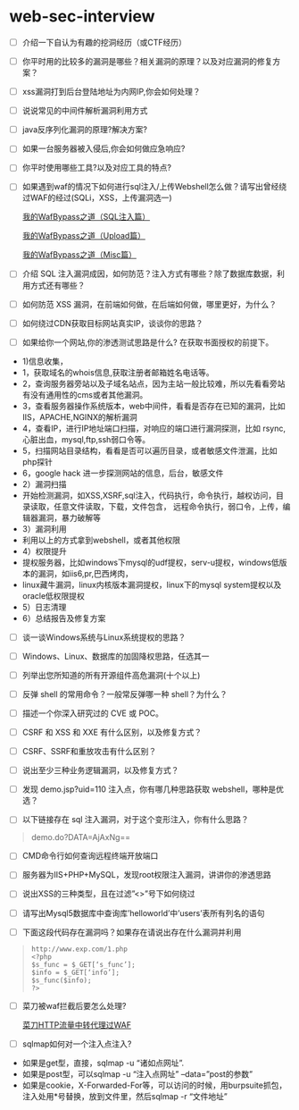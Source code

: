  # web-sec-interview
 - [ ] 介绍一下自认为有趣的挖洞经历（或CTF经历）
 
 - [ ] 你平时用的比较多的漏洞是哪些？相关漏洞的原理？以及对应漏洞的修复方案？
 
 - [ ] xss漏洞打到后台登陆地址为内网IP,你会如何处理？
 
 - [ ] 说说常见的中间件解析漏洞利用方式  
 
 - [ ] java反序列化漏洞的原理?解决方案?
 
 - [ ] 如果一台服务器被入侵后,你会如何做应急响应?
 
 - [ ] 你平时使用哪些工具?以及对应工具的特点?
 
 - [ ] 如果遇到waf的情况下如何进行sql注入/上传Webshell怎么做？请写出曾经绕过WAF的经过(SQLi，XSS，上传漏洞选一) 
 
    <a href="https://xz.aliyun.com/t/265/">我的WafBypass之道（SQL注入篇）</a>
  
    <a href="https://xz.aliyun.com/t/337/">我的WafBypass之道（Upload篇）</a>
  
    <a href="https://xz.aliyun.com/t/265/">我的WafBypass之道（Misc篇）</a>
  
 - [ ] 介绍 SQL 注入漏洞成因，如何防范？注入方式有哪些？除了数据库数据，利用方式还有哪些？
 
 - [ ] 如何防范 XSS 漏洞，在前端如何做，在后端如何做，哪里更好，为什么？
 
 - [ ] 如何绕过CDN获取目标网站真实IP，谈谈你的思路？  
 
 - [ ] 如果给你一个网站,你的渗透测试思路是什么?
 在获取书面授权的前提下。 
 - 1)信息收集， 
 - 1，获取域名的whois信息,获取注册者邮箱姓名电话等。 
 - 2，查询服务器旁站以及子域名站点，因为主站一般比较难，所以先看看旁站有没有通用性的cms或者其他漏洞。 
 - 3，查看服务器操作系统版本，web中间件，看看是否存在已知的漏洞，比如IIS，APACHE,NGINX的解析漏洞 
 - 4，查看IP，进行IP地址端口扫描，对响应的端口进行漏洞探测，比如 rsync,心脏出血，mysql,ftp,ssh弱口令等。 
 - 5，扫描网站目录结构，看看是否可以遍历目录，或者敏感文件泄漏，比如php探针 
 - 6，google hack 进一步探测网站的信息，后台，敏感文件
 - 2）漏洞扫描 
 - 开始检测漏洞，如XSS,XSRF,sql注入，代码执行，命令执行，越权访问，目录读取，任意文件读取，下载，文件包含， 
 远程命令执行，弱口令，上传，编辑器漏洞，暴力破解等 
 - 3）漏洞利用 
 - 利用以上的方式拿到webshell，或者其他权限 
 - 4）权限提升 <br>
 - 提权服务器，比如windows下mysql的udf提权，serv-u提权，windows低版本的漏洞，如iis6,pr,巴西烤肉， 
 - linux藏牛漏洞，linux内核版本漏洞提权，linux下的mysql system提权以及oracle低权限提权 
 - 5）日志清理 <br>
 - 6）总结报告及修复方案<br>
 
 - [ ] 谈一谈Windows系统与Linux系统提权的思路？  
 
 - [ ] Windows、Linux、数据库的加固降权思路，任选其一  
 
 - [ ] 列举出您所知道的所有开源组件高危漏洞(十个以上)  
 
 - [ ] 反弹 shell 的常用命令？一般常反弹哪一种 shell？为什么？
 
 - [ ] 描述一个你深入研究过的 CVE 或 POC。
 
 - [ ] CSRF 和 XSS 和 XXE 有什么区别，以及修复方式？ 
 
 - [ ] CSRF、SSRF和重放攻击有什么区别？ 
 
 - [ ] 说出至少三种业务逻辑漏洞，以及修复方式？ 
 
 - [ ] 发现 demo.jsp?uid=110 注入点，你有哪几种思路获取 webshell，哪种是优选？ 
 
 - [ ] 以下链接存在 sql 注入漏洞，对于这个变形注入，你有什么思路？ 
 > demo.do?DATA=AjAxNg== 
 
 - [ ] CMD命令行如何查询远程终端开放端口
 
 - [ ] 服务器为IIS+PHP+MySQL，发现root权限注入漏洞，讲讲你的渗透思路  
 
 - [ ] 说出XSS的三种类型，且在过滤”<>”号下如何绕过  
 
 - [ ] 请写出Mysql5数据库中查询库’helloworld’中’users’表所有列名的语句  
 
 - [ ] 下面这段代码存在漏洞吗？如果存在请说出存在什么漏洞并利用  
 >     http://www.exp.com/1.php  
 >     <?php  
 >     $s_func = $_GET[‘s_func’];
 >     $info = $_GET[‘info’];
 >     $s_func($info);
 >     ?>

 - [ ] 菜刀被waf拦截后要怎么处理?
 
      <a href="https://xz.aliyun.com/t/2739/">菜刀HTTP流量中转代理过WAF</a>
   
 - [ ] sqlmap如何对一个注入点注入?
  - 如果是get型，直接，sqlmap -u “诸如点网址”. 
  - 如果是post型，可以sqlmap -u “注入点网址” –data=”post的参数” 
  - 如果是cookie，X-Forwarded-For等，可以访问的时候，用burpsuite抓包，注入处用*号替换，放到文件里，然后sqlmap -r “文件地址”


